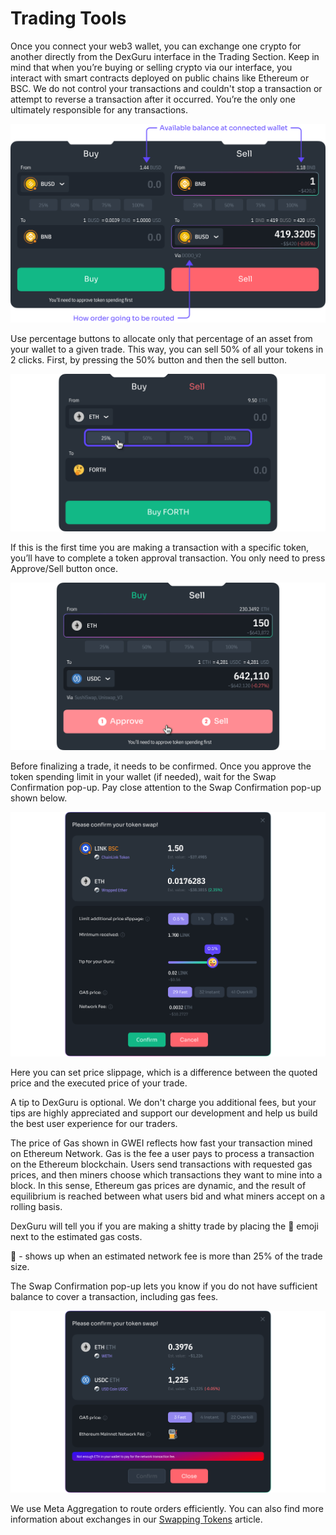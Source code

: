 # Trading Tools

Once you connect your web3 wallet, you can exchange one crypto for another directly from the DexGuru interface in the Trading Section. Keep in mind that when you’re buying or selling crypto via our interface, you interact with smart contracts deployed on public chains like Ethereum or BSC. We do not control your transactions and couldn't stop a transaction or attempt to reverse a transaction after it occurred. You’re the only one ultimately responsible for any transactions. &#x20;

![](<../../../.gitbook/assets/001 (1) (1).png>)

Use percentage buttons to allocate only that percentage of an asset from your wallet to a given trade. This way, you can sell 50% of all your tokens in 2 clicks. First, by pressing the 50% button and then the sell button.&#x20;

![Percentage buttons](<../../../.gitbook/assets/002 (1) (1).png>)

If this is the first time you are making a transaction with a specific token, you’ll have to complete a token approval transaction. You only need to press Approve/Sell button once.&#x20;

![](<../../../.gitbook/assets/003 (3).png>)

Before finalizing a trade, it needs to be confirmed. Once you approve the token spending limit in your wallet (if needed), wait for the Swap Confirmation pop-up. Pay close attention to the Swap Confirmation pop-up shown below.

![](<../../../.gitbook/assets/004 (2) (1).png>)

Here you can set price slippage, which is a difference between the quoted price and the executed price of your trade.

A tip to DexGuru is optional. We don't charge you additional fees, but your tips are highly appreciated and support our development and help us build the best user experience for our traders.&#x20;

The price of Gas shown in GWEI reflects how fast your transaction mined on Ethereum Network. Gas is the fee a user pays to process a transaction on the Ethereum blockchain. Users send transactions with requested gas prices, and then miners choose which transactions they want to mine into a block. In this sense, Ethereum gas prices are dynamic, and the result of equilibrium is reached between what users bid and what miners accept on a rolling basis.

DexGuru will tell you if you are making a shitty trade by placing the 💩 emoji next to the estimated gas costs.&#x20;

💩 - shows up when an estimated network fee is more than 25% of the trade size.

The Swap Confirmation pop-up lets you know if you do not have sufficient balance to cover a transaction, including gas fees.&#x20;

![Insufficient balance](<../../../.gitbook/assets/006 (2).png>)

We use Meta Aggregation to route orders efficiently. You can also find more information about exchanges in our [Swapping Tokens](../../../more-info/swapping-tokens.md) article.&#x20;

